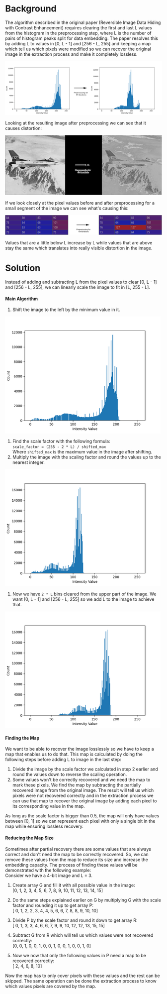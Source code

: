 # Background
The algorithm described in the original paper (Reversible Image Data Hiding with Contrast Enhancement) requires clearing the first and last L values from the histogram in the preprocessing step, where L is the number of pairs of histogram peaks split for data embedding. The paper resolves this by adding L to values in [0, L - 1] and [256 - L, 255] and keeping a map which tell us which pixels were modified so we can recover the original image in the extraction process and make it completely lossless.

<img src="assets/markdown-img-paste-20210408122058182.png"/> <br />  

Looking at the resulting image after preprocessing we can see that it causes distortion:   

<img src="assets/markdown-img-paste-20210408123251387.png"/> <br />

If we look closely at the pixel values before and after preprocessing for a small segment of the image we can see what's causing this:  

<img src="assets/f-16_pixel_comp.png"/> <br />

Values that are a little below L increase by L while values that are above stay the same which translates into really visible distortion in the image.

# Solution
Instead of adding and subtracting L from the pixel values to clear [0, L - 1] and [256 - L, 255], we can linearly scale the image to fit in [L, 255 - L].
#### Main Algorithm
1. Shift the image to the left by the minimum value in it.   

  <img src="assets/markdown-img-paste-20210408125805754.png" width="500"/> <br />  

1. Find the scale factor with the following formula:  
  `scale_factor = (255 - 2 * L) / shifted_max`  
  Where `shifted_max` is the maximum value in the image after shifting.  
1. Multiply the image with the scaling factor and round the values up to the nearest integer.  

  <img src="assets/markdown-img-paste-2021040813090662.png" width="500"/> <br />  

1. Now we have `2 * L` bins cleared from the upper part of the image. We want [0, L - 1] and [256 - L, 255] so we add L to the image to achieve that.  

  <img src="assets/markdown-img-paste-20210408131232873.png" width="500"/> <br />  

#### Finding the Map
We want to be able to recover the image losslessly so we have to keep a map that enables us to do that. This map is calculated by doing the following steps before adding L to image in the last step:
1. Divide the image by the scale factor we calculated in step 2 earlier and round the values down to reverse the scaling operation.
1. Some values won't be correctly recovered and we need the map to mark these pixels. We find the map by subtracting the partially recovered image from the original image. The result will tell us which pixels were not recovered correctly and in the extraction process we can use that map to recover the original image by adding each pixel to its corresponding value in the map.   

As long as the scale factor is bigger than 0.5, the map will only have values between    [0, 1] so we can represent each pixel with only a single bit in the map while ensuring lossless recovery.  

#### Reducing the Map Size
Sometimes after partial recovery there are some values that are always correct and don't need the map to be correctly recovered. So, we can remove these values from the map to reduce its size and increase the embedding capacity.
The process of finding these values will be demonstrated with the following example:  
Consider we have a 4-bit image and L = 3.

1. Create array G and fill it with all possible value in the image:  
  [0,  1,  2,  3,  4,  5,  6,  7,  8,  9, 10, 11, 12, 13, 14, 15]

1. Do the same steps explained earlier on G by multiplying G with the scale factor and rounding it up to get array P:  
  [ 0,  1,  2,  2,  3,  4,  4,  5,  6,  6,  7,  8,  8,  9, 10, 10]
1. Divide P by the scale factor and round it down to get array R:  
  [ 0,  1,  3,  3,  4,  6,  6,  7,  9,  9, 10, 12, 12, 13, 15, 15]
1. Subtract G from R which will tell us which values were not recovered correctly:  
  [0, 0, 1, 0, 0, 1, 0, 0, 1, 0, 0, 1, 0, 0, 1, 0]
1. Now we now that only the following values in P need a map to be recovered correctly:  
  [ 2,  4,  6,  8, 10]

Now the map has to only cover pixels with these values and the rest can be skipped. The same operation can be done the extraction process to know which values pixels are covered by the map.
